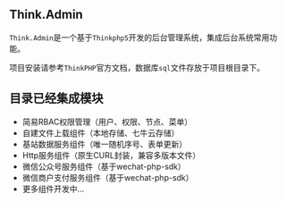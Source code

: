 Think.Admin
---

`Think.Admin`是一个基于`Thinkphp5`开发的后台管理系统，集成后台系统常用功能。

项目安装请参考`ThinkPHP`官方文档，数据库`sql`文件存放于项目根目录下。

目录已经集成模块
---
* 简易RBAC权限管理（用户、权限、节点、菜单）
* 自建文件上载组件（本地存储、七牛云存储）
* 基站数据服务组件（唯一随机序号、表单更新）
* Http服务组件（原生CURL封装，兼容多版本文件）
* 微信公众号服务组件（基于wechat-php-sdk）
* 微信商户支付服务组件（基于wechat-php-sdk）
* 更多组件开发中...

